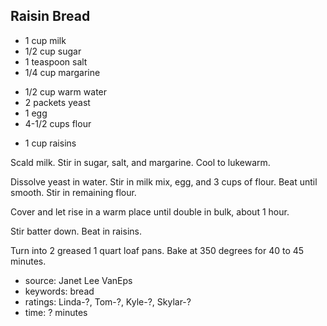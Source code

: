 Raisin Bread
------------

- 1 cup milk
- 1/2 cup sugar
- 1 teaspoon salt
- 1/4 cup margarine
<!-- -->
- 1/2 cup warm water
- 2 packets yeast
- 1 egg
- 4-1/2 cups flour
<!-- -->
- 1 cup raisins

Scald milk.  Stir in sugar, salt, and margarine.  Cool to lukewarm.

Dissolve yeast in water.  Stir in milk mix, egg, and 3 cups of flour.
Beat until smooth.  Stir in remaining flour.

Cover and let rise in a warm place until double in bulk, about 1 hour.

Stir batter down.  Beat in raisins.

Turn into 2 greased 1 quart loaf pans.  Bake at 350 degrees for 40 to
45 minutes.

- source: Janet Lee VanEps
- keywords: bread
- ratings: Linda-?, Tom-?, Kyle-?, Skylar-?
- time: ? minutes
